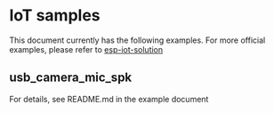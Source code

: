 # IoT samples

This document currently has the following examples. For more official examples, please refer to [esp-iot-solution](https://github.com/espressif/esp-iot-solution)

## usb_camera_mic_spk

For details, see README.md in the example document